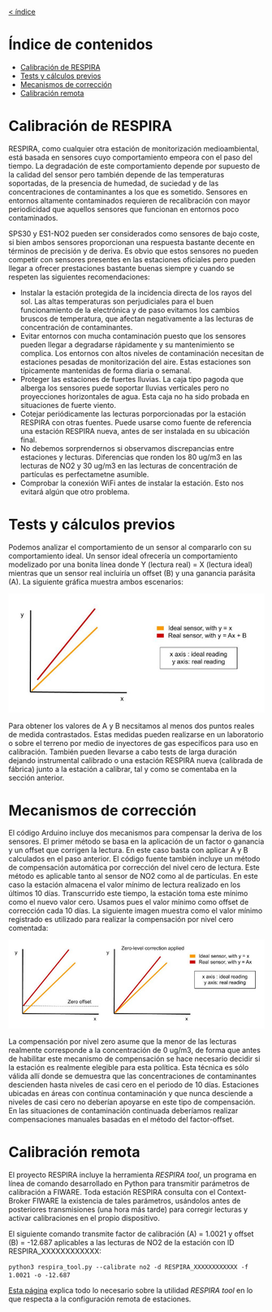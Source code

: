 [< índice](INDEX.md)

# Índice de contenidos

- [Calibración de RESPIRA](#calibracion-de-respira)
- [Tests y cálculos previos](#tests-y-calculos-previos)
- [Mecanismos de corrección](#mecanismos-de-correccion)
- [Calibración remota](#calibracion-remota)

# Calibración de RESPIRA

RESPIRA, como cualquier otra estación de monitorización medioambiental, está basada en sensores cuyo comportamiento empeora con el paso del tiempo. La degradación de este comportamiento depende por supuesto de la calidad del sensor pero también depende de las temperaturas soportadas, de la presencia de humedad, de suciedad y de las concentraciones de contaminantes a los que es sometido. Sensores en entornos altamente contaminados requieren de recalibración con mayor periodicidad que aquellos sensores que funcionan en entornos poco contaminados.

SPS30 y ES1-NO2 pueden ser considerados como sensores de bajo coste, si bien ambos sensores proporcionan una respuesta bastante decente en términos de precisión y de deriva. Es obvio que estos sensores no pueden competir con sensores presentes en las estaciones oficiales pero pueden llegar a ofrecer prestaciones bastante buenas siempre y cuando se respeten las siguientes recomendaciones:

- Instalar la estación protegida de la incidencia directa de los rayos del sol. Las altas temperaturas son perjudiciales para el buen funcionamiento de la electrónica y de paso evitamos los cambios bruscos de temperatura, que afectan negativamente a las lecturas de concentración de contaminantes.
- Evitar entornos con mucha contaminación puesto que los sensores pueden llegar a degradarse rápidamente y su mantenimiento se complica. Los entornos con altos niveles de contaminación necesitan de estaciones pesadas de monitorización del aire. Estas estaciones son típicamente mantenidas de forma diaria o semanal.
- Proteger las estaciones de fuertes lluvias. La caja tipo pagoda que alberga los sensores puede soportar lluvias verticales pero no proyecciones horizontales de agua. Esta caja no ha sido probada en situaciones de fuerte viento.
- Cotejar periódicamente las lecturas porporcionadas por la estación RESPIRA con otras fuentes. Puede usarse como fuente de referencia una estación RESPIRA nueva, antes de ser instalada en su ubicación final.
- No debemos sorprendernos si observamos discrepancias entre estaciones y lecturas. Diferencias que ronden los 80 ug/m3 en las lecturas de NO2 y 30 ug/m3 en las lecturas de concentración de partículas es perfectametne asumible.
- Comprobar la conexión WiFi antes de instalar la estación. Esto nos evitará algún que otro problema.

# Tests y cálculos previos

Podemos analizar el comportamiento de un sensor al compararlo con su comportamiento ideal. Un sensor ideal ofrecería un comportamiento modelizado por una bonita línea donde Y (lectura real) = X (lectura ideal) mientras que un sensor real incluiría un offset (B) y una ganancia parásita (A). La siguiente gráfica muestra ambos escenarios:

<p align="center">
<img src="../img/calibration_chart_01.jpg">
</p>


Para obtener los valores de A y B necsitamos al menos dos puntos reales de medida contrastados. Estas medidas pueden realizarse en un laboratorio o sobre el terreno por medio de inyectores de gas específicos para uso en calibración. También pueden llevarse a cabo tests de larga duración dejando instrumental calibrado o una estación RESPIRA nueva (calibrada de fábrica) junto a la estación a calibrar, tal y como se comentaba en la sección anterior.


# Mecanismos de corrección


El código Arduino incluye dos mecanismos para compensar la deriva de los sensores. El primer método se basa en la aplicación de un factor o ganancia y un offset que corrigen la lectura. En este caso basta con aplicar A y B calculados en el paso anterior. El código fuente también incluye un método de compensación automática por corrección del nivel cero de lectura. Este método es aplicable tanto al sensor de NO2 como al de partículas. En este caso la estación almacena el valor mínimo de lectura realizado en los últimos 10 días. Transcurrido este tiempo, la estación toma este mínimo como el nuevo valor cero. Usamos pues el valor mínimo como offset de corrección cada 10 días. La siguiente imagen muestra como el valor mínimo registrado es utilizado para realizar la compensación por nivel cero comentada:

<p align="center">
<img src="../img/calibration_chart_02.jpg">
</p>

La compensación por nivel zero asume que la menor de las lecturas realmente corresponde a la concentración de 0 ug/m3, de forma que antes de habilitar este mecanismo de compensación se hace necesario decidir si la estación es realmente elegible para esta política. Esta técnica es sólo válida allí donde se demuestra que las concentraciones de contaminantes descienden hasta niveles de casi cero en el periodo de 10 días. Estaciones ubicadas en áreas con contínua contaminación y que nunca desciende a niveles de casi cero no deberían apoyarse en este tipo de compensación. En las situaciones de contaminación continuada deberíamos realizar compensaciones manuales basadas en el método del factor-offset.

# Calibración remota

El proyecto RESPIRA incluye la herramienta _RESPIRA tool_, un programa en línea de comando desarrollado en Python para transmitir parámetros de calibración a FIWARE. Toda estación RESPIRA consulta con el Context-Broker FIWARE la existencia de tales parámetros, usándolos antes de posteriores transmisiones (una hora más tarde) para corregir lecturas y activar calibraciones en el propio dispositivo.

El siguiente comando transmite factor de calibración (A) = 1.0021 y offset (B) = -12.687 aplicables a las lecturas de NO2 de la estación con ID RESPIRA_XXXXXXXXXXXX:

```
python3 respira_tool.py --calibrate no2 -d RESPIRA_XXXXXXXXXXXX -f 1.0021 -o -12.687
```

[Esta página](RESPIRA_TOOL.md) explica todo lo necesario sobre la utilidad _RESPIRA tool_ en lo que respecta a la configuración remota de estaciones.


